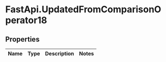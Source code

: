 # FastApi.UpdatedFromComparisonOperator18

## Properties
Name | Type | Description | Notes
------------ | ------------- | ------------- | -------------
